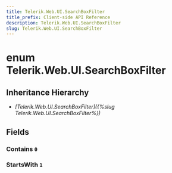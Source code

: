 ```yaml
---
title: Telerik.Web.UI.SearchBoxFilter
title_prefix: Client-side API Reference
description: Telerik.Web.UI.SearchBoxFilter
slug: Telerik.Web.UI.SearchBoxFilter
---
```


# enum Telerik.Web.UI.SearchBoxFilter

## Inheritance Hierarchy

* *[Telerik.Web.UI.SearchBoxFilter]({%slug Telerik.Web.UI.SearchBoxFilter%})*

## Fields

### Contains `0`

### StartsWith `1`


